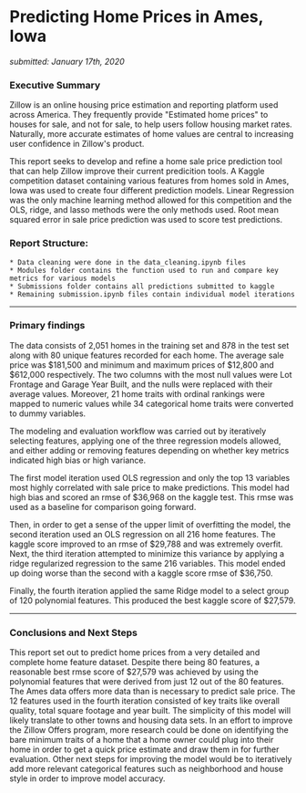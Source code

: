 # Predicting Home Prices in Ames, Iowa

_submitted: January 17th, 2020_

### Executive Summary

Zillow is an online housing price estimation and reporting platform used across America. They frequently provide "Estimated home prices" to houses for sale, and not for sale, to help users follow housing market rates. Naturally, more accurate estimates of home values are central to increasing user confidence in Zillow's product. 

This report seeks to develop and refine a home sale price prediction tool that can help Zillow improve their current predicition tools. A Kaggle competition dataset containing various features from homes sold in Ames, Iowa was used to create four different prediction models. Linear Regression was the only machine learning method allowed for this competition and the OLS, ridge, and lasso methods were the only methods used. Root mean squared error in sale price prediction was used to score test predictions. 

### Report Structure:

    * Data cleaning were done in the data_cleaning.ipynb files
    * Modules folder contains the function used to run and compare key metrics for various models
    * Submissions folder contains all predictions submitted to kaggle
    * Remaining submission.ipynb files contain individual model iterations

---

### Primary findings

The data consists of 2,051 homes in the training set and 878 in the test set along with 80 unique features recorded for each home. The average sale price was $181,500 and minimum and maximum prices of $12,800 and $612,000 respectively. The two columns with the most null values were Lot Frontage and Garage Year Built, and the nulls were replaced with their average values. Moreover, 21 home traits with ordinal rankings were mapped to numeric values while 34 categorical home traits were converted to dummy variables. 

The modeling and evaluation workflow was carried out by iteratively selecting features, applying one of the three regression models allowed, and either adding or removing features depending on whether key metrics indicated high bias or high variance.

The first model iteration used OLS regression and only the top 13 variables most highly correlated with sale price to make predictions. This model had high bias and scored an rmse of $36,968 on the kaggle test. This rmse was used as a baseline for comparison going forward. 

Then, in order to get a sense of the upper limit of overfitting the model, the second iteration used an OLS regression on all 216 home features. The kaggle score improved to an rmse of $29,788 and was extremely overfit. Next, the third iteration attempted to minimize this variance by applying a ridge regularized regression to the same 216 variables. This model ended up doing worse than the second with a kaggle score rmse of $36,750. 

Finally, the fourth iteration applied the same Ridge model to a select group of 120 polynomial features. This produced the best kaggle score of $27,579. 

---

### Conclusions and Next Steps

This report set out to predict home prices from a very detailed and complete home feature dataset. Despite there being 80 features, a reasonable best rmse score of $27,579 was achieved by using the polynomial features that were derived from just 12 out of the 80 features. The Ames data offers more data than is necessary to predict sale price. The 12 features used in the fourth iteration consisted of key traits like overall quality, total square footage and year built. The simplicity of this model will likely translate to other towns and housing data sets. In an effort to improve the Zillow Offers program, more research could be done on identifying the bare minimum traits of a home that a home owner could plug into their home in order to get a quick price estimate and draw them in for further evaluation. Other next steps for improving the model would be to iteratively add more relevant categorical features such as neighborhood and house style in order to improve model accuracy. 